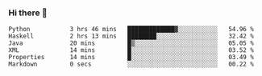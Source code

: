 ### Hi there 👋

<!--START_SECTION:waka-->

```text
Python           3 hrs 46 mins   █████████████▓░░░░░░░░░░░   54.96 %
Haskell          2 hrs 13 mins   ████████░░░░░░░░░░░░░░░░░   32.42 %
Java             20 mins         █▒░░░░░░░░░░░░░░░░░░░░░░░   05.05 %
XML              14 mins         █░░░░░░░░░░░░░░░░░░░░░░░░   03.52 %
Properties       14 mins         █░░░░░░░░░░░░░░░░░░░░░░░░   03.49 %
Markdown         0 secs          ░░░░░░░░░░░░░░░░░░░░░░░░░   00.22 %
```

<!--END_SECTION:waka-->


<!--
**AnkelMauCastillo/AnkelMauCastillo** is a ✨ _special_ ✨ repository because its `README.md` (this file) appears on your GitHub profile.

Here are some ideas to get you started:

- 🔭 I’m currently working on ...
- 🌱 I’m currently learning ...
- 👯 I’m looking to collaborate on ...
- 🤔 I’m looking for help with ...
- 💬 Ask me about ...
- 📫 How to reach me: ...
- 😄 Pronouns: ...
- ⚡ Fun fact: ...
-->

